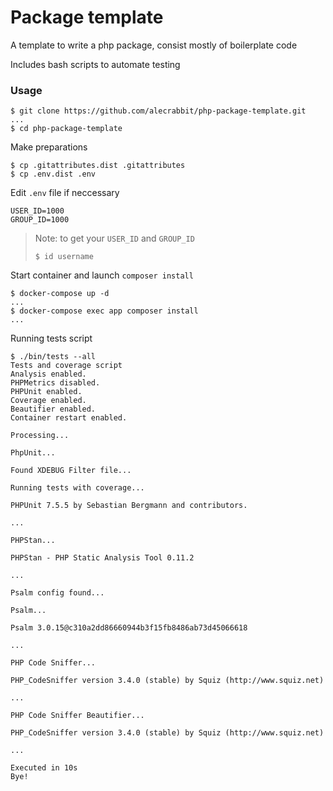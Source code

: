 # Package template

A template to write a php package, consist mostly of boilerplate code

Includes bash scripts to automate testing
### Usage
```
$ git clone https://github.com/alecrabbit/php-package-template.git
...
$ cd php-package-template
```
Make preparations
```
$ cp .gitattributes.dist .gitattributes
$ cp .env.dist .env
```
Edit `.env` file if neccessary
```
USER_ID=1000
GROUP_ID=1000
```
> Note: to get your `USER_ID` and `GROUP_ID`
> ```
> $ id username
> ```
Start container and launch `composer install`
```
$ docker-compose up -d
...
$ docker-compose exec app composer install
...
```
Running tests script
```
$ ./bin/tests --all
Tests and coverage script
Analysis enabled.
PHPMetrics disabled.
PHPUnit enabled.
Coverage enabled.
Beautifier enabled.
Container restart enabled.

Processing...

PhpUnit...

Found XDEBUG Filter file...

Running tests with coverage...

PHPUnit 7.5.5 by Sebastian Bergmann and contributors.

...

PHPStan...

PHPStan - PHP Static Analysis Tool 0.11.2

...

Psalm config found...

Psalm...

Psalm 3.0.15@c310a2dd86660944b3f15fb8486ab73d45066618

...

PHP Code Sniffer...

PHP_CodeSniffer version 3.4.0 (stable) by Squiz (http://www.squiz.net)

...

PHP Code Sniffer Beautifier...

PHP_CodeSniffer version 3.4.0 (stable) by Squiz (http://www.squiz.net)

...

Executed in 10s
Bye!

```
